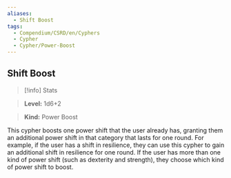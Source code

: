 ```yaml
---
aliases:
  - Shift Boost
tags:
  - Compendium/CSRD/en/Cyphers
  - Cypher
  - Cypher/Power-Boost
---
```

  
    
## Shift Boost    
>[!info] Stats    
> **Level:** 1d6+2    
> **Kind:** Power Boost  
    
This cypher boosts one power shift that the user already has, granting them an additional power shift in that category that lasts for one round. For example, if the user has a shift in resilience, they can use this cypher to gain an additional shift in resilience for one round. If the user has more than one kind of power shift (such as dexterity and strength), they choose which kind of power shift to boost.